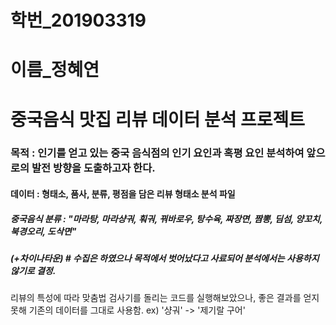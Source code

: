 # 학번_201903319
# 이름_정혜연
# 중국음식 맛집 리뷰 데이터 분석 프로젝트

### 목적 : 인기를 얻고 있는 중국 음식점의 인기 요인과 혹평 요인 분석하여 앞으로의 발전 방향을 도출하고자 한다. 

#### 데이터 : 형태소, 품사, 분류, 평점을 담은 리뷰 형태소 분석 파일

##### 중국음식 분류 : "마라탕, 마라샹궈, 훠궈, 꿔바로우, 탕수육, 짜장면, 짬뽕, 딤섬, 양꼬치, 북경오리, 도삭면" 
##### (+차이나타운) # 수집은 하였으나 목적에서 벗어났다고 사료되어 분석에서는 사용하지 않기로 결정.

리뷰의 특성에 따라 맞춤법 검사기를 돌리는 코드를 실행해보았으나,
좋은 결과를 얻지 못해 기존의 데이터를 그대로 사용함.
ex) '샹궈' -> '제기랄 구어'

